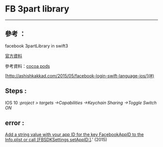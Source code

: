 # FB  3part  library

---

## 參考 ：

facebook 3partLibrary  in swift3

[官方資料](https://developers.facebook.com/docs/swift/login)

參考資料：[cocoa pods](http://www.appcoda.com.tw/cocoapods/)

[http://ashishkakkad.com/2015/05/facebook-login-swift-language-ios/](#)

## Steps :

IOS 10 :_project &gt; targets -&gt;Capabilities -&gt;Keychain Sharing -&gt;Toggle Switch ON_

## error :

[Add a string value with your app ID for the key FacebookAppID to the Info.plist or call \[FBSDKSettings setAppID:\]](http://stackoverflow.com/questions/27837935/facebook-sdk-fbsession-no-appid-provided).' \(2015\)

